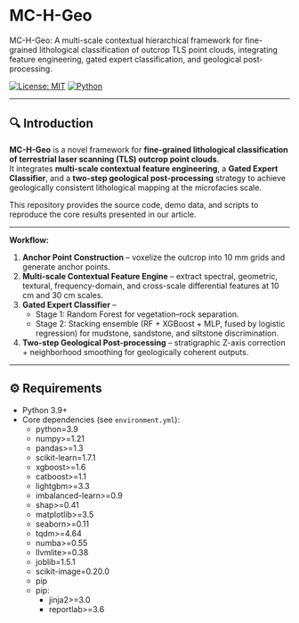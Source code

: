 # MC-H-Geo
MC-H-Geo: A multi-scale contextual hierarchical framework for fine-grained lithological classification of outcrop TLS point clouds, integrating feature engineering, gated expert classification, and geological post-processing.

[![License: MIT](https://img.shields.io/badge/License-MIT-blue.svg)](LICENSE)
[![Python](https://img.shields.io/badge/Python-3.9+-green.svg)]()

---

## 🔍 Introduction
**MC-H-Geo** is a novel framework for **fine-grained lithological classification of terrestrial laser scanning (TLS) outcrop point clouds**.  
It integrates **multi-scale contextual feature engineering**, a **Gated Expert Classifier**, and a **two-step geological post-processing** strategy to achieve geologically consistent lithological mapping at the microfacies scale.

This repository provides the source code, demo data, and scripts to reproduce the core results presented in our article.

---


**Workflow:**
1. **Anchor Point Construction** – voxelize the outcrop into 10 mm grids and generate anchor points.  
2. **Multi-scale Contextual Feature Engine** – extract spectral, geometric, textural, frequency-domain, and cross-scale differential features at 10 cm and 30 cm scales.  
3. **Gated Expert Classifier** –  
   - Stage 1: Random Forest for vegetation–rock separation.  
   - Stage 2: Stacking ensemble (RF + XGBoost + MLP, fused by logistic regression) for mudstone, sandstone, and siltstone discrimination.  
4. **Two-step Geological Post-processing** – stratigraphic Z-axis correction + neighborhood smoothing for geologically coherent outputs.  

---

## ⚙️ Requirements
- Python 3.9+  
- Core dependencies (see `environment.yml`):
  - python=3.9
  - numpy>=1.21
  - pandas>=1.3
  - scikit-learn=1.7.1
  - xgboost>=1.6
  - catboost>=1.1
  - lightgbm>=3.3
  - imbalanced-learn>=0.9
  - shap>=0.41
  - matplotlib>=3.5
  - seaborn>=0.11
  - tqdm>=4.64
  - numba>=0.55
  - llvmlite>=0.38
  - joblib=1.5.1
  - scikit-image=0.20.0
  - pip
  - pip:
      - jinja2>=3.0
      - reportlab>=3.6  
